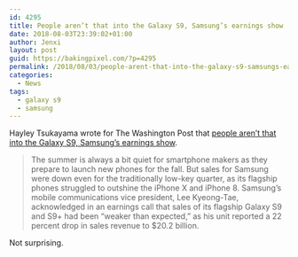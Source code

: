 ```yaml
---
id: 4295
title: People aren’t that into the Galaxy S9, Samsung’s earnings show
date: 2018-08-03T23:39:02+01:00
author: Jenxi
layout: post
guid: https://bakingpixel.com/?p=4295
permalink: /2018/08/03/people-arent-that-into-the-galaxy-s9-samsungs-earnings-show-the-washington-post/
categories:
  - News
tags:
  - galaxy s9
  - samsung
---
```

Hayley Tsukayama wrote for The Washington Post that [people aren’t that into the Galaxy S9, Samsung’s earnings show](https://www.washingtonpost.com/technology/2018/07/31/people-arent-that-into-galaxy-s-samsungs-earnings-show/).

> The summer is always a bit quiet for smartphone makers as they prepare to launch new phones for the fall. But sales for Samsung were down even for the traditionally low-key quarter, as its flagship phones struggled to outshine the iPhone X and iPhone 8. Samsung’s mobile communications vice president, Lee Kyeong-Tae, acknowledged in an earnings call that sales of its flagship Galaxy S9 and S9+ had been “weaker than expected,” as his unit reported a 22 percent drop in sales revenue to $20.2 billion. 

Not surprising.